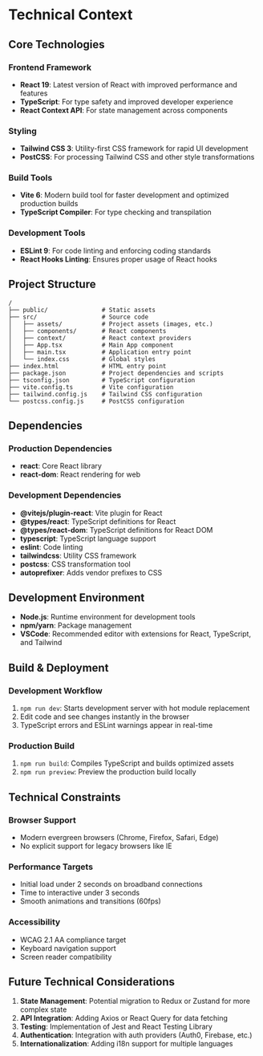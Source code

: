 # Technical Context

## Core Technologies

### Frontend Framework
- **React 19**: Latest version of React with improved performance and features
- **TypeScript**: For type safety and improved developer experience
- **React Context API**: For state management across components

### Styling
- **Tailwind CSS 3**: Utility-first CSS framework for rapid UI development
- **PostCSS**: For processing Tailwind CSS and other style transformations

### Build Tools
- **Vite 6**: Modern build tool for faster development and optimized production builds
- **TypeScript Compiler**: For type checking and transpilation

### Development Tools
- **ESLint 9**: For code linting and enforcing coding standards
- **React Hooks Linting**: Ensures proper usage of React hooks

## Project Structure
```
/
├── public/               # Static assets
├── src/                  # Source code
│   ├── assets/           # Project assets (images, etc.)
│   ├── components/       # React components
│   ├── context/          # React context providers
│   ├── App.tsx           # Main App component
│   ├── main.tsx          # Application entry point
│   └── index.css         # Global styles
├── index.html            # HTML entry point
├── package.json          # Project dependencies and scripts
├── tsconfig.json         # TypeScript configuration
├── vite.config.ts        # Vite configuration
├── tailwind.config.js    # Tailwind CSS configuration
└── postcss.config.js     # PostCSS configuration
```

## Dependencies

### Production Dependencies
- **react**: Core React library
- **react-dom**: React rendering for web

### Development Dependencies
- **@vitejs/plugin-react**: Vite plugin for React
- **@types/react**: TypeScript definitions for React
- **@types/react-dom**: TypeScript definitions for React DOM
- **typescript**: TypeScript language support
- **eslint**: Code linting
- **tailwindcss**: Utility CSS framework
- **postcss**: CSS transformation tool
- **autoprefixer**: Adds vendor prefixes to CSS

## Development Environment
- **Node.js**: Runtime environment for development tools
- **npm/yarn**: Package management
- **VSCode**: Recommended editor with extensions for React, TypeScript, and Tailwind

## Build & Deployment

### Development Workflow
1. `npm run dev`: Starts development server with hot module replacement
2. Edit code and see changes instantly in the browser
3. TypeScript errors and ESLint warnings appear in real-time

### Production Build
1. `npm run build`: Compiles TypeScript and builds optimized assets
2. `npm run preview`: Preview the production build locally

## Technical Constraints

### Browser Support
- Modern evergreen browsers (Chrome, Firefox, Safari, Edge)
- No explicit support for legacy browsers like IE

### Performance Targets
- Initial load under 2 seconds on broadband connections
- Time to interactive under 3 seconds
- Smooth animations and transitions (60fps)

### Accessibility
- WCAG 2.1 AA compliance target
- Keyboard navigation support
- Screen reader compatibility

## Future Technical Considerations
1. **State Management**: Potential migration to Redux or Zustand for more complex state
2. **API Integration**: Adding Axios or React Query for data fetching
3. **Testing**: Implementation of Jest and React Testing Library
4. **Authentication**: Integration with auth providers (Auth0, Firebase, etc.)
5. **Internationalization**: Adding i18n support for multiple languages
